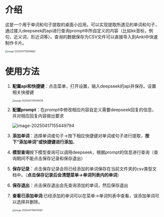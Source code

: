 # 介绍

这是一个用于单词和句子提取的桌面小应用。可以实现提取所遇见的单词和句子，通过接入deepseek的api进行查询prompt中所自定义的内容（比如kk音标，例句，近义词，形近词等）。查询的数据保存为CSV文件可以直接导入到Anki中快速制作卡片。

<img src="D:\desktop\英语单词提取app\仓库\EnglishText_Extractor_app\figure\image-20250417155619662.png" alt="image-20250417155619662" style="zoom:50%;" />





# 使用方法

1. **配置api和快捷键**：点击菜单，打开设置，输入deepseek的api并保存。设置相关快接键

   <img src="D:\desktop\英语单词提取app\仓库\EnglishText_Extractor_app\figure\image-20250417155058076.png" alt="image-20250417155058076" style="zoom: 50%;" />

2. **配置prompt**：在prompt中修改相应内容自定义需要deepseek回复的信息，并对相应回复内容做出要求

   ![image-20250417155449794](D:\desktop\英语单词提取app\仓库\EnglishText_Extractor_ap\figurep\image-20250417155449794.png)

   

3. **添加单词**：选择单词或句子->按下相应快捷键对单词或句子进行提取，**按下“添加单词”或快捷键进行添加**。

4. **模型查询**按下模型查询可以调用deepseek，根据prompt的信息进行查询（查询期间不能点击保存记录和保存退出）

5. **保存记录**：点击保存记录会将已经添加的单词保存在当前文件夹的csv类型文档中。（**点击保存记录后会清楚菜单->单词列表内的单词**）

6. **保存退出**：点击保存退出会先查询添加的单词，然后保存退出

7. **查看已添加单词**:已经添加的单词可以在菜单->单词列表中查看，误添加单词可以选择并删除。

   <img src="D:\desktop\英语单词提取app\仓库\EnglishText_Extractor_app\figure\image-20250417160010561.png" alt="image-20250417160010561" style="zoom: 50%;" />